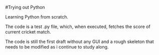 #Trying out Python

Learning Python from scratch.

The code is a test .py file, which, when executed, fetches the score of current cricket match.

The code is still the first draft without any GUI and a rough skeleton that needs to be modified as i continue to study along.
